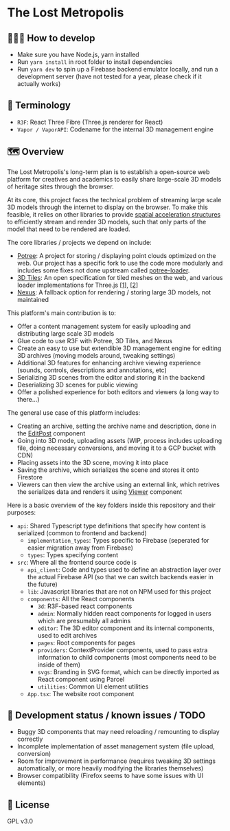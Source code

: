 # The Lost Metropolis

## 🧑🏻‍💻 How to develop
- Make sure you have Node.js, yarn installed
- Run `yarn install` in root folder to install dependencies
- Run `yarn dev` to spin up a Firebase backend emulator locally, and run a development server (have not tested for a year, please check if it actually works)

## 📒 Terminology
- `R3F`: React Three Fibre (Three.js renderer for React)
- `Vapor / VaporAPI`: Codename for the internal 3D management engine

## 🗺️ Overview
The Lost Metropolis's long-term plan is to establish a open-source web platform for creatives and academics to easily share large-scale 3D models of heritage sites through the browser.

At its core, this project faces the technical problem of streaming large scale 3D models through the internet to display on the browser. To make this feasible, it relies on other libraries to provide [spatial acceleration structures](https://www.cg.tuwien.ac.at/sites/default/files/course/4411/attachments/05_spatial_acceleration_0.pdf) to efficiently stream and render 3D models, such that only parts of the model that need to be rendered are loaded.

The core libraries / projects we depend on include:
- [Potree](https://potree.github.io/): A project for storing / displaying point clouds optimized on the web. Our project has a specific fork to use the code more modularly and includes some fixes not done upstream called [potree-loader](https://github.com/shiukaheng/potree-loader).
- [3D Tiles](https://www.ogc.org/standard/3dtiles/): An open specification for tiled meshes on the web, and various loader implementations for Three.js [[1]](https://github.com/NASA-AMMOS/3DTilesRendererJS), [[2]](https://github.com/NASA-AMMOS/3DTilesRendererJS)
- [Nexus](https://vcg.isti.cnr.it/nexus/): A fallback option for rendering / storing large 3D models, not maintained

This platform's main contribution is to:
- Offer a content management system for easily uploading and distributing large scale 3D models
- Glue code to use R3F with Potree, 3D Tiles, and Nexus
- Create an easy to use but extendible 3D management engine for editing 3D archives (moving models around, tweaking settings)
- Additional 3D features for enhancing archive viewing experience (sounds, controls, descriptions and annotations, etc)
- Serializing 3D scenes from the editor and storing it in the backend
- Deserializing 3D scenes for public viewing
- Offer a polished experience for both editors and viewers (a long way to there...)

The general use case of this platform includes:
- Creating an archive, setting the archive name and description, done in the [EditPost](https://github.com/shiukaheng/the-lost-metropolis/blob/main/src/components/admin/EditPost.tsx) component
- Going into 3D mode, uploading assets (WIP, process includes uploading file, doing necessary conversions, and moving it to a GCP bucket with CDN)
- Placing assets into the 3D scene, moving it into place
- Saving the archive, which serializes the scene and stores it onto Firestore
- Viewers can then view the archive using an external link, which retrives the serializes data and renders it using [Viewer](https://github.com/shiukaheng/the-lost-metropolis/blob/main/src/components/viewer/Viewer.tsx) component

Here is a basic overview of the key folders inside this repository and their purposes:
- `api`: Shared Typescript type definitions that specify how content is serialized (common to frontend and backend)
  - `implementation_types`: Types specific to Firebase (seperated for easier migration away from Firebase)
  - `types`: Types specifying content
- `src`: Where all the frontend source code is
  - `api_client`: Code and types used to define an abstraction layer over the actual Firebase API (so that we can switch backends easier in the future)
  - `lib`: Javascript libraries that are not on NPM used for this project
  - `components`: All the React components
    - `3d`: R3F-based react components
    - `admin`: Normally hidden react components for logged in users which are presumably all admins
    - `editor`: The 3D editor component and its internal components, used to edit archives
    - `pages`: Root components for pages
    - `providers`: ContextProvider components, used to pass extra information to child components (most components need to be inside of them)
    - `svgs`: Branding in SVG format, which can be directly imported as React component using Parcel
    - `utilities`: Common UI element utilities
  - `App.tsx`: The website root component

## 🚩 Development status / known issues / TODO
- Buggy 3D components that may need reloading / remounting to display correctly
- Incomplete implementation of asset management system (file upload, conversion)
- Room for improvement in performance (requires tweaking 3D settings automatically, or more heavily modifying the libraries themselves)
- Browser compatibility (Firefox seems to have some issues with UI elements)

## 📑 License
GPL v3.0

